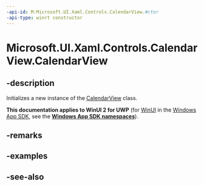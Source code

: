 ```yaml
---
-api-id: M:Microsoft.UI.Xaml.Controls.CalendarView.#ctor
-api-type: winrt constructor
---
```


<!-- Method syntax
public CalendarView()
-->

# Microsoft.UI.Xaml.Controls.CalendarView.CalendarView

## -description
Initializes a new instance of the [CalendarView](calendarview.md) class.

**This documentation applies to WinUI 2 for UWP** (for [WinUI](/windows/apps/winui/winui3/) in the [Windows App SDK](/windows/apps/windows-app-sdk/), see the **[Windows App SDK namespaces](/windows/windows-app-sdk/api/winrt/)**).

## -remarks

## -examples

## -see-also
